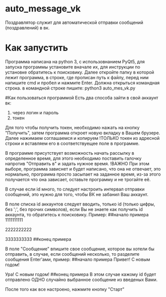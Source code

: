 # auto_message_vk
Поздравлятор служит для автоматической отправки сообщений (поздравлений) в вк.

# Как запустить
Программа написана на python 3, с использовнанием PyQt5, для запуска программы установите вначале их, для инструкции по установке обратитесь к поисковику.
Далее откройте папку в которой лежит программа, в строке, где прописан путь к файлу, перед ним напишите cmd и пробел и нажмите Enter. Должна открыться командная строка. в командной строке пишите: python3 auto_mes_vk.py

#Как пользоваться программой
Есть два способа зайти в свой аккаунт вк: 
1. через логин и пароль
2. токен

Для того чтобы получить токен, необходимо нажать на кнопку "Получить", затем программа откроет новую вкладку в Вашем брузере. Далее нажимаем соглашаемся и копируем !ТОЛЬКО токен из адресной строки и вставляем его в соответствуещее поле в программе.

В программе присутствует возможность начать рассылку в определенное время, для этого необходимо поставить галочку напротив "Отправить в" и задать нужное время.
!ВАЖНО При этом выборе, программа зависнет и будет написано, что она не отвечает, это нормально, программа просто засыпает на заданное время, из-за этого получается что она зависает, оставьте программу и не трогайте её.

В случае если id много, то следует настроить интервал отправки сообщений, это нужно для того, чтобы ВК не забанил Ваш аккаунт.

В поле списка id аккаунтов следует вводить, только id (только цифры, без ';', без прочих символов), если Вы не знаете как получить id аккаунта, то обратитесь к поисковику. Пример:
##начало примера
1111111111

2222222222

3333333333
##конец примера

В поле "Сообщение" впишите свое сообщение, которое вы хотели бы отправить, в случае, если сообщений несколько, то разделите сообщения Enter'ами, пример:
##начало примера
Привет! С новым годом!

Ура! С новым годом!
##конец примера
В этом случае кажому id будет отправлено ОДНО случайно выбранное сообщение из введеных Вами.

После того как все настроено, нажмите кнопку "Старт"
